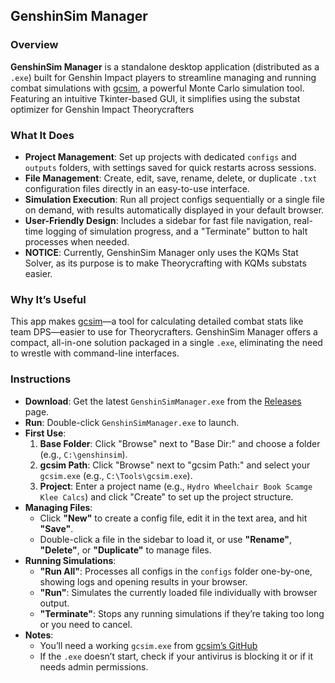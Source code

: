 ## GenshinSim Manager

### Overview
**GenshinSim Manager** is a standalone desktop application (distributed as a `.exe`) built for Genshin Impact players to streamline managing and running combat simulations with [gcsim](https://github.com/genshinsim/gcsim), a powerful Monte Carlo simulation tool. Featuring an intuitive Tkinter-based GUI, it simplifies using the substat optimizer for Genshin Impact Theorycrafters

### What It Does
- **Project Management**: Set up projects with dedicated `configs` and `outputs` folders, with settings saved for quick restarts across sessions.
- **File Management**: Create, edit, save, rename, delete, or duplicate `.txt` configuration files directly in an easy-to-use interface.
- **Simulation Execution**: Run all project configs sequentially or a single file on demand, with results automatically displayed in your default browser.
- **User-Friendly Design**: Includes a sidebar for fast file navigation, real-time logging of simulation progress, and a "Terminate" button to halt processes when needed.
- **NOTICE**: Currently, GenshinSim Manager only uses the KQMs Stat Solver, as its purpose is to make Theorycrafting with KQMs substats easier.
### Why It’s Useful
This app makes [gcsim](https://github.com/genshinsim/gcsim)—a tool for calculating detailed combat stats like team DPS—easier to use for Theorycrafters. GenshinSim Manager offers a compact, all-in-one solution packaged in a single `.exe`, eliminating the need to wrestle with command-line interfaces.

### Instructions
- **Download**: Get the latest `GenshinSimManager.exe` from the [Releases](https://github.com/yourusername/yourrepo/releases) page.
- **Run**: Double-click `GenshinSimManager.exe` to launch.
- **First Use**:
  1. **Base Folder**: Click "Browse" next to "Base Dir:" and choose a folder (e.g., `C:\genshinsim`).
  2. **gcsim Path**: Click "Browse" next to "gcsim Path:" and select your `gcsim.exe` (e.g., `C:\Tools\gcsim.exe`).
  3. **Project**: Enter a project name (e.g., `Hydro Wheelchair Book Scamge Klee Calcs`) and click "Create" to set up the project structure.
- **Managing Files**:
  - Click **"New"** to create a config file, edit it in the text area, and hit **"Save"**.
  - Double-click a file in the sidebar to load it, or use **"Rename"**, **"Delete"**, or **"Duplicate"** to manage files.
- **Running Simulations**:
  - **"Run All"**: Processes all configs in the `configs` folder one-by-one, showing logs and opening results in your browser.
  - **"Run"**: Simulates the currently loaded file individually with browser output.
  - **"Terminate"**: Stops any running simulations if they’re taking too long or you need to cancel.
- **Notes**:
  - You’ll need a working `gcsim.exe` from [gcsim’s GitHub](https://github.com/genshinsim/gcsim)
  - If the `.exe` doesn’t start, check if your antivirus is blocking it or if it needs admin permissions.
